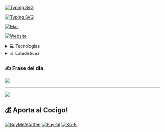 [![Typing SVG](https://readme-typing-svg.herokuapp.com?font=JetBrains+Mono&weight=700&duration=2000&pause=1000&color=81AEF7&center=true&vCenter=true&random=true&width=435&lines=Bienvenidos+a+Mi+Github;Necesito+m%C3%A1s+Cafe!;Este+es+el+fin)](https://git.io/typing-svg)

[![Typing SVG](https://readme-typing-svg.herokuapp.com?font=JetBrains+Mono&weight=700&duration=2000&pause=1000&color=81AEF7&center=true&vCenter=true&random=true&width=435&lines=Un+simple+creador+de+codigo;Programador+Web+y+Android;Desde+cu%C3%A1ndo+programar+es+Divertido%3F;Ruanm1ga)](https://git.io/typing-svg)

<a href='mailto:hello@ruanmiga.social' target="_blank"><img alt='Mail' src='https://img.shields.io/badge/Contactar-100000?style=for-the-badge&logo=Gmail&logoColor=black&labelColor=white&color=white'/></a>

<a href='https://ruanmiga.social' target="_blank"><img alt='Website' src='https://img.shields.io/badge/Sitio Web-100000?style=for-the-badge&logo=Meta&logoColor=black&labelColor=white&color=white'/></a>

<details>
  <summary>💻 Tecnologías</summary>
  
![Java](https://img.shields.io/badge/java-%23ED8B00.svg?style=for-the-badge&logo=java&logoColor=white) ![JavaScript](https://img.shields.io/badge/javascript-%23323330.svg?style=for-the-badge&logo=javascript&logoColor=%23F7DF1E) ![HTML5](https://img.shields.io/badge/html5-%23E34F26.svg?style=for-the-badge&logo=html5&logoColor=white) ![Markdown](https://img.shields.io/badge/markdown-%23000000.svg?style=for-the-badge&logo=markdown&logoColor=white) ![CSS3](https://img.shields.io/badge/css3-%231572B6.svg?style=for-the-badge&logo=css3&logoColor=white) ![Vercel](https://img.shields.io/badge/vercel-%23000000.svg?style=for-the-badge&logo=vercel&logoColor=white) ![Netlify](https://img.shields.io/badge/netlify-%23000000.svg?style=for-the-badge&logo=netlify&logoColor=#00C7B7) ![Express.js](https://img.shields.io/badge/express.js-%23404d59.svg?style=for-the-badge&logo=express&logoColor=%2361DAFB) ![NodeJS](https://img.shields.io/badge/node.js-6DA55F?style=for-the-badge&logo=node.js&logoColor=white) ![JWT](https://img.shields.io/badge/JWT-black?style=for-the-badge&logo=JSON%20web%20tokens) ![ANDROID](https://img.shields.io/badge/android-%2320232a.svg?style=for-the-badge&logo=android&logoColor=%a4c639) ![Socket.io](https://img.shields.io/badge/Socket.io-black?style=for-the-badge&logo=socket.io&badgeColor=010101) ![TailwindCSS](https://img.shields.io/badge/tailwindcss-%2338B2AC.svg?style=for-the-badge&logo=tailwind-css&logoColor=white) 	![Supabase](https://img.shields.io/badge/Supabase-3ECF8E?style=for-the-badge&logo=supabase&logoColor=white) ![MySQL](https://img.shields.io/badge/mysql-%2300f.svg?style=for-the-badge&logo=mysql&logoColor=white) ![Canva](https://img.shields.io/badge/Canva-%2300C4CC.svg?style=for-the-badge&logo=Canva&logoColor=white) 	![Figma](https://img.shields.io/badge/figma-%23F24E1E.svg?style=for-the-badge&logo=figma&logoColor=white) ![Portfolio](https://img.shields.io/badge/Portfolio-%23000000.svg?style=for-the-badge&logo=firefox&logoColor=#FF7139) ![Postman](https://img.shields.io/badge/Postman-FF6C37?style=for-the-badge&logo=postman&logoColor=white)

  </details>
<details>
  <summary>📊 Estadisticas</summary>

![](https://github-readme-stats.vercel.app/api?username=Ruanmiga&theme=gotham&hide_border=false&include_all_commits=true&count_private=true)<br/>
![](https://github-readme-streak-stats.herokuapp.com/?user=Ruanmiga&theme=gotham&hide_border=false)<br/>
![](https://github-readme-stats.vercel.app/api/top-langs/?username=Ruanmiga&theme=gotham&hide_border=false&include_all_commits=true&count_private=true&layout=compact)

</details>

### ✍️ Frase del dia
![](https://quotes-github-readme.vercel.app/api?type=vetical&theme=dark)

---
[![](https://visitcount.itsvg.in/api?id=Ruanmiga&icon=1&color=2)](https://visitcount.itsvg.in)

  ## 💰 Aporta al Codigo!
  [![BuyMeACoffee](https://img.shields.io/badge/Buy%20Me%20a%20Coffee-ffdd00?style=for-the-badge&logo=buy-me-a-coffee&logoColor=black)](https://buymeacoffee.com/mirabal) [![PayPal](https://img.shields.io/badge/PayPal-00457C?style=for-the-badge&logo=paypal&logoColor=white)](https://paypal.me/AntonioMirabal682) [![Ko-Fi](https://img.shields.io/badge/Ko--fi-F16061?style=for-the-badge&logo=ko-fi&logoColor=white)](https://ko-fi.com/mirabal) 
